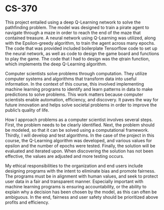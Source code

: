 # CS-370

This project entailed using a deep Q-Learning network to solve the pathfinding problem. The model was designed to train a pirate agent to navigate through a maze in order to reach the end of the maze that contained treasure. A neural network using Q-Learning was utilized, along with the Epsilon-greedy algorithm, to train the agent across many epochs. The code that was provided included boilerplate Tensorflow code to set up the neural network, as well as code to design the game board and functions to play the game. The code that I had to design was the qtrain function, which implements the deep Q-Learning algorithm. 

Computer scientists solve problems through computation. They utilize computer systems and algorithms that transform data into useful information. In the context of this course, this involved implementing machine learning programs to identify and learn patterns in data to make predictions to solve problems. This work matters because computer scientists enable automation, efficiency, and discovery. It paves the way for future innovation and helps solve societal problems in order to improve the public’s quality of life.

How I approach problems as a computer scientist involves several steps. First, the problem needs to be clearly identified. Next, the problem should be modeled, so that it can be solved using a computational framework. Thirdly, I will develop and test algorithms. In the case of the project in this course, the Q-Learning algorithm was developed, and various values for epsilon and the number of epochs were tested. Finally, the solution will be evaluated and iterated upon. When discovering the solution has not been effective, the values are adjusted and more testing occurs. 

My ethical responsibilities to the organization and end users include designing programs with the intent to eliminate bias and promote fairness. The programs must be in alignment with human values, and seek to protect user data in a fair and transparent manner. Especially important with machine learning programs is ensuring accountability, or the ability to explain why a decision has been chosen by the model, as this can often be ambiguous. In the end, fairness and user safety should be prioritized above profits and efficiency.
